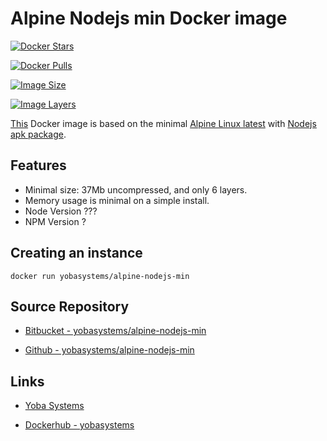 # Alpine Nodejs min Docker image

[![Docker Stars](https://img.shields.io/docker/stars/yobasystems/alpine-nodejs.svg)](https://imagelayers.io/?images=yobasystems/alpine-nodejs:latest)

[![Docker Pulls](https://img.shields.io/docker/pulls/yobasystems/alpine-nodejs.svg)](https://imagelayers.io/?images=yobasystems/alpine-nodejs:latest)

[![Image Size](https://img.shields.io/imagelayers/image-size/yobasystems/alpine-nodejs/latest.svg)](https://imagelayers.io/?images=yobasystems/alpine-nodejs:latest)

[![Image Layers](https://img.shields.io/imagelayers/layers/yobasystems/alpine-nodejs/latest.svg)](https://imagelayers.io/?images=yobasystems/alpine-nodejs:latest)


[This](https://hub.docker.com/r/yobasystems/alpine-nodejs-min/) Docker image is based on the minimal [Alpine Linux latest](https://alpinelinux.org/) with [Nodejs apk package](https://nodejs.org/en/).

## Features

  * Minimal size: 37Mb uncompressed, and only 6 layers.
  * Memory usage is minimal on a simple install.
  * Node Version ???
  * NPM Version ?

## Creating an instance

    docker run yobasystems/alpine-nodejs-min

## Source Repository

* [Bitbucket - yobasystems/alpine-nodejs-min](https://bitbucket.org/yobasystems/alpine-nodejs-min/)

* [Github - yobasystems/alpine-nodejs-min](https://github.com/yobasystems/alpine-nodejs-min)

## Links

* [Yoba Systems](https://www.yobasystems.co.uk/)

* [Dockerhub - yobasystems](https://hub.docker.com/u/yobasystems/)
